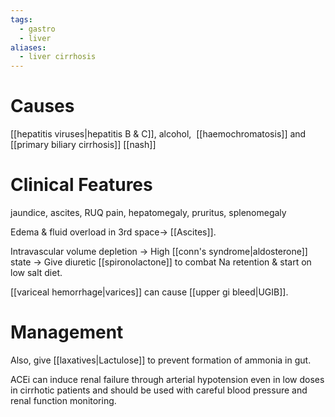 ```yaml
---
tags:
  - gastro
  - liver
aliases:
  - liver cirrhosis
---
```

# Causes
[[hepatitis viruses|hepatitis B & C]], 
alcohol, 
[[haemochromatosis]] and 
[[primary biliary cirrhosis]]
[[nash]]

# Clinical Features
jaundice, ascites, RUQ pain, hepatomegaly, pruritus, splenomegaly

Edema & fluid overload in 3rd space-> [[Ascites]].

Intravascular volume depletion -> High [[conn's syndrome|aldosterone]] state -> Give diuretic [[spironolactone]] to combat Na retention & start on low salt diet.

[[variceal hemorrhage|varices]] can cause [[upper gi bleed|UGIB]].

# Management
Also, give [[laxatives|Lactulose]] to prevent formation of ammonia in gut.

ACEi can induce renal failure through arterial hypotension even in low doses in cirrhotic patients and should be used with careful blood pressure and renal function monitoring.